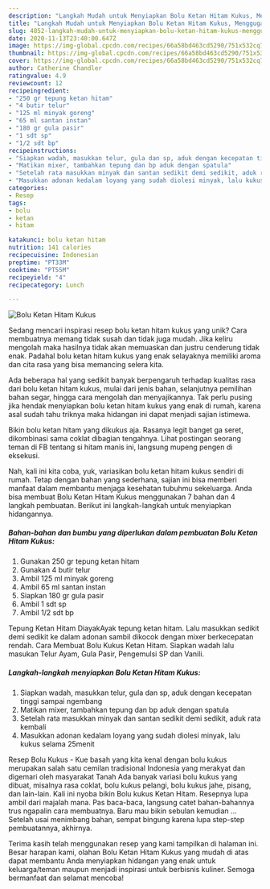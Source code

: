 ```yaml
---
description: "Langkah Mudah untuk Menyiapkan Bolu Ketan Hitam Kukus, Menggugah Selera"
title: "Langkah Mudah untuk Menyiapkan Bolu Ketan Hitam Kukus, Menggugah Selera"
slug: 4852-langkah-mudah-untuk-menyiapkan-bolu-ketan-hitam-kukus-menggugah-selera
date: 2020-11-13T23:40:00.647Z
image: https://img-global.cpcdn.com/recipes/66a58bd463cd5290/751x532cq70/bolu-ketan-hitam-kukus-foto-resep-utama.jpg
thumbnail: https://img-global.cpcdn.com/recipes/66a58bd463cd5290/751x532cq70/bolu-ketan-hitam-kukus-foto-resep-utama.jpg
cover: https://img-global.cpcdn.com/recipes/66a58bd463cd5290/751x532cq70/bolu-ketan-hitam-kukus-foto-resep-utama.jpg
author: Catherine Chandler
ratingvalue: 4.9
reviewcount: 12
recipeingredient:
- "250 gr tepung ketan hitam"
- "4 butir telur"
- "125 ml minyak goreng"
- "65 ml santan instan"
- "180 gr gula pasir"
- "1 sdt sp"
- "1/2 sdt bp"
recipeinstructions:
- "Siapkan wadah, masukkan telur, gula dan sp, aduk dengan kecepatan tinggi sampai ngembang"
- "Matikan mixer, tambahkan tepung dan bp aduk dengan spatula"
- "Setelah rata masukkan minyak dan santan sedikit demi sedikit, aduk rata kembali"
- "Masukkan adonan kedalam loyang yang sudah diolesi minyak, lalu kukus selama 25menit"
categories:
- Resep
tags:
- bolu
- ketan
- hitam

katakunci: bolu ketan hitam 
nutrition: 141 calories
recipecuisine: Indonesian
preptime: "PT33M"
cooktime: "PT55M"
recipeyield: "4"
recipecategory: Lunch

---
```



![Bolu Ketan Hitam Kukus](https://img-global.cpcdn.com/recipes/66a58bd463cd5290/751x532cq70/bolu-ketan-hitam-kukus-foto-resep-utama.jpg)

Sedang mencari inspirasi resep bolu ketan hitam kukus yang unik? Cara membuatnya memang tidak susah dan tidak juga mudah. Jika keliru mengolah maka hasilnya tidak akan memuaskan dan justru cenderung tidak enak. Padahal bolu ketan hitam kukus yang enak selayaknya memiliki aroma dan cita rasa yang bisa memancing selera kita.

Ada beberapa hal yang sedikit banyak berpengaruh terhadap kualitas rasa dari bolu ketan hitam kukus, mulai dari jenis bahan, selanjutnya pemilihan bahan segar, hingga cara mengolah dan menyajikannya. Tak perlu pusing jika hendak menyiapkan bolu ketan hitam kukus yang enak di rumah, karena asal sudah tahu triknya maka hidangan ini dapat menjadi sajian istimewa.

Bikin bolu ketan hitam yang dikukus aja. Rasanya legit banget ga seret, dikombinasi sama coklat dibagian tengahnya. Lihat postingan seorang teman di FB tentang si hitam manis ini, langsung mupeng pengen di eksekusi.


Nah, kali ini kita coba, yuk, variasikan bolu ketan hitam kukus sendiri di rumah. Tetap dengan bahan yang sederhana, sajian ini bisa memberi manfaat dalam membantu menjaga kesehatan tubuhmu sekeluarga. Anda bisa membuat Bolu Ketan Hitam Kukus menggunakan 7 bahan dan 4 langkah pembuatan. Berikut ini langkah-langkah untuk menyiapkan hidangannya.

<!--inarticleads1-->

##### Bahan-bahan dan bumbu yang diperlukan dalam pembuatan Bolu Ketan Hitam Kukus:

1. Gunakan 250 gr tepung ketan hitam
1. Gunakan 4 butir telur
1. Ambil 125 ml minyak goreng
1. Ambil 65 ml santan instan
1. Siapkan 180 gr gula pasir
1. Ambil 1 sdt sp
1. Ambil 1/2 sdt bp


Tepung Ketan Hitam DiayakAyak tepung ketan hitam. Lalu masukkan sedikit demi sedikit ke dalam adonan sambil dikocok dengan mixer berkecepatan rendah. Cara Membuat Bolu Kukus Ketan Hitam. Siapkan wadah lalu masukan Telur Ayam, Gula Pasir, Pengemulsi SP dan Vanili. 

<!--inarticleads2-->

##### Langkah-langkah menyiapkan Bolu Ketan Hitam Kukus:

1. Siapkan wadah, masukkan telur, gula dan sp, aduk dengan kecepatan tinggi sampai ngembang
1. Matikan mixer, tambahkan tepung dan bp aduk dengan spatula
1. Setelah rata masukkan minyak dan santan sedikit demi sedikit, aduk rata kembali
1. Masukkan adonan kedalam loyang yang sudah diolesi minyak, lalu kukus selama 25menit


Resep Bolu Kukus - Kue basah yang kita kenal dengan bolu kukus merupakan salah satu cemilan tradisional Indonesia yang merakyat dan digemari oleh masyarakat Tanah Ada banyak variasi bolu kukus yang dibuat, misalnya rasa coklat, bolu kukus pelangi, bolu kukus jahe, pisang, dan lain-lain. Kali ini nyoba bikin Bolu kukus Ketan Hitam. Resepnya lupa ambil dari majalah mana. Pas baca-baca, langsung catet bahan-bahannya trus ngapalin cara membuatnya. Baru mau bikin sebulan kemudian … Setelah usai menimbang bahan, sempat bingung karena lupa step-step pembuatannya, akhirnya. 

Terima kasih telah menggunakan resep yang kami tampilkan di halaman ini. Besar harapan kami, olahan Bolu Ketan Hitam Kukus yang mudah di atas dapat membantu Anda menyiapkan hidangan yang enak untuk keluarga/teman maupun menjadi inspirasi untuk berbisnis kuliner. Semoga bermanfaat dan selamat mencoba!
